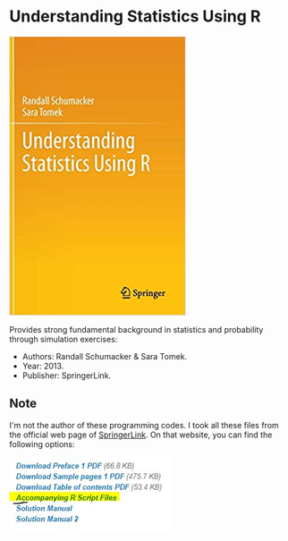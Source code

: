 # Understanding Statistics Using R
![cover](./Images/cover.jpg)

Provides strong fundamental background in statistics and probability through simulation exercises:
* Authors: Randall Schumacker & Sara Tomek.
* Year: 2013.
* Publisher: SpringerLink.

## Note
I'm not the author of these programming codes. I took all these files from the official web page of [SpringerLink](https://www.springer.com/gp/book/9781461462262). On that website, you can find the following options:

![source](./Images/source.JPG)
